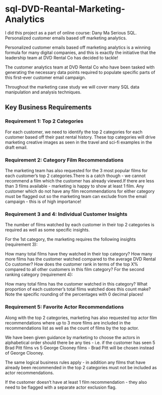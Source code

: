 # sql-DVD-Reantal-Marketing-Analytics
I did this project as a part of online course: Dany Ma Serious SQL.
Personalized customer emails based off marketing analytics.

Personalized customer emails based off marketing analytics is a winning formula for many digital companies, and this is exactly the initiative that the leadership team at DVD Rental Co has decided to tackle!

The customer analytics team at DVD Rental Co who have been tasked with generating the necessary data points required to populate specific parts of this first-ever customer email campaign.

Throughout the marketing case study we will cover many SQL data manipulation and analysis techniques. 

## Key Business Requirements

### Requirement 1: Top 2 Categories
For each customer, we need to identify the top 2 categories for each customer based off their past rental history. These top categories will drive marketing creative images as seen in the travel and sci-fi examples in the draft email.

### Requirement 2: Category Film Recommendations

The marketing team has also requested for the 3 most popular films for each customer’s top 2 categories.There is a catch though - we cannot recommend a film which the customer has already viewed.If there are less than 3 films available - marketing is happy to show at least 1 film.
Any customer which do not have any film recommendations for either category must be flagged out so the marketing team can exclude from the email campaign - this is of high importance!

### Requirement 3 and 4: Individual Customer Insights

The number of films watched by each customer in their top 2 categories is required as well as some specific insights.

For the 1st category, the marketing requires the following insights (requirement 3):

How many total films have they watched in their top category?
How many more films has the customer watched compared to the average DVD Rental Co customer?
How does the customer rank in terms of the top X% compared to all other customers in this film category?
For the second ranking category (requirement 4):

How many total films has the customer watched in this category?
What proportion of each customer’s total films watched does this count make?
Note the specific rounding of the percentages with 0 decimal places!

### Requirement 5: Favorite Actor Recommendations

Along with the top 2 categories, marketing has also requested top actor film recommendations where up to 3 more films are included in the recommendations list as well as the count of films by the top actor.

We have been given guidance by marketing to choose the actors in alphabetical order should there be any ties - i.e. if the customer has seen 5 Brad Pitt films vs 5 George Clooney films - Brad Pitt will be chosen instead of George Clooney.

The same logical business rules apply - in addition any films that have already been recommended in the top 2 categories must not be included as actor recommendations.

If the customer doesn’t have at least 1 film recommendation - they also need to be flagged with a separate actor exclusion flag.



